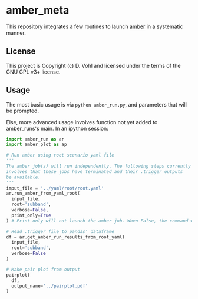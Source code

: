 # amber_meta

This repository integrates a few routines to launch [amber](http://github.com/AA-ALERT/AMBER_setup) in a systematic manner.

## License

This project is Copyright (c) D. Vohl and licensed under
the terms of the GNU GPL v3+ license.

## Usage

The most basic usage is via `python amber_run.py`, and parameters that will be prompted. 

Else, more advanced usage involves function not yet added to amber_runs's main. In an ipython session: 

```python
import amber_run as ar
import amber_plot as ap

# Run amber using root scenario yaml file
'''
The amber job(s) will run independently. The following steps currently 
involves that these jobs have terminated and their .trigger outputs 
be available.
'''
imput_file = '../yaml/root/root.yaml'
ar.run_amber_from_yaml_root(
  input_file, 
  root='subband', 
  verbose=False, 
  print_only=True
) # Print only will not launch the amber job. When False, the command will be run via subprocess.

# Read .trigger file to pandas' dataframe
df = ar.get_amber_run_results_from_root_yaml(
  input_file, 
  root='subband', 
  verbose=False
)

# Make pair plot from output
pairplot(
  df, 
  output_name='../pairplot.pdf'
)
```
